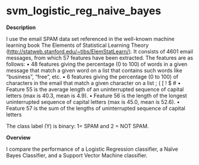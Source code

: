 # svm_logistic_reg_naive_bayes

**Description**

I use the email SPAM data set referenced in the well-known machine
learning book The Elements of Statistical Learning Theory
(http://statweb.stanford.edu/~tibs/ElemStatLearn/). It consists of 4601 email messages, from
which 57 features have been extracted. The features are as follows:
• 48 features giving the percentage (0 to 100) of words in a given message that match a
given word on a list that contains such words like “business”, “free”, etc.
• 6 features giving the percentage (0 to 100) of characters in the email that match a given
character on a list ; ( [ ! $ #
• Feature 55 is the average length of an uninterrupted sequence of capital letters (max is
40.3, mean is 4.9).
• Feature 56 is the length of the longest uninterrupted sequence of capital letters (max is
45.0, mean is 52.6).
• Feature 57 is the sum of the lengths of uninterrupted sequence of capital letters

The class label (Y) is binary: 1= SPAM and 2 = NOT SPAM.

**Overview**

I compare the performance of a Logistic Regression classifier, a Naïve Bayes Classifier,
and a Support Vector Machine classifier.
